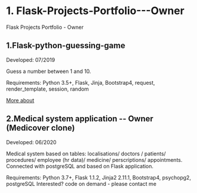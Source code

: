 # 1. Flask-Projects-Portfolio---Owner
Flask Projects Portfolio - Owner

## 1.Flask-python-guessing-game

Developed: 07/2019

Guess a number between 1 and 10.

Requirements: Python 3.5+, Flask, Jinja, Bootstrap4, request, render_template, session, random

[More about](https://github.com/MTrawinska/flask-python-guessing-game)

## 2.Medical system application -- Owner (Medicover clone)

Developed: 06/2020

Medical system based on tables: localisations/ doctors / patients/ procedures/ employee (hr data)/ medicine/ perscriptions/ appointments. Connected with postgreSQL and based on Flask application.

Requirements: Python 3.7+, Flask 1.1.2, Jinja2 2.11.1, Bootstrap4, psychopg2, postgreSQL
Interested? code on demand - please contact me 
